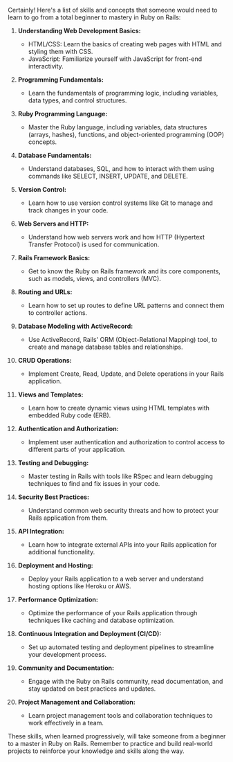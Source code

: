 Certainly! Here's a list of skills and concepts that someone would need to learn to go from a total beginner to mastery in Ruby on Rails:

1. **Understanding Web Development Basics:**
   - HTML/CSS: Learn the basics of creating web pages with HTML and styling them with CSS.
   - JavaScript: Familiarize yourself with JavaScript for front-end interactivity.

2. **Programming Fundamentals:**
   - Learn the fundamentals of programming logic, including variables, data types, and control structures.

3. **Ruby Programming Language:**
   - Master the Ruby language, including variables, data structures (arrays, hashes), functions, and object-oriented programming (OOP) concepts.

4. **Database Fundamentals:**
   - Understand databases, SQL, and how to interact with them using commands like SELECT, INSERT, UPDATE, and DELETE.

5. **Version Control:**
   - Learn how to use version control systems like Git to manage and track changes in your code.

6. **Web Servers and HTTP:**
   - Understand how web servers work and how HTTP (Hypertext Transfer Protocol) is used for communication.

7. **Rails Framework Basics:**
   - Get to know the Ruby on Rails framework and its core components, such as models, views, and controllers (MVC).

8. **Routing and URLs:**
   - Learn how to set up routes to define URL patterns and connect them to controller actions.

9. **Database Modeling with ActiveRecord:**
   - Use ActiveRecord, Rails' ORM (Object-Relational Mapping) tool, to create and manage database tables and relationships.

10. **CRUD Operations:**
    - Implement Create, Read, Update, and Delete operations in your Rails application.

11. **Views and Templates:**
    - Learn how to create dynamic views using HTML templates with embedded Ruby code (ERB).

12. **Authentication and Authorization:**
    - Implement user authentication and authorization to control access to different parts of your application.

13. **Testing and Debugging:**
    - Master testing in Rails with tools like RSpec and learn debugging techniques to find and fix issues in your code.

14. **Security Best Practices:**
    - Understand common web security threats and how to protect your Rails application from them.

15. **API Integration:**
    - Learn how to integrate external APIs into your Rails application for additional functionality.

16. **Deployment and Hosting:**
    - Deploy your Rails application to a web server and understand hosting options like Heroku or AWS.

17. **Performance Optimization:**
    - Optimize the performance of your Rails application through techniques like caching and database optimization.

18. **Continuous Integration and Deployment (CI/CD):**
    - Set up automated testing and deployment pipelines to streamline your development process.

19. **Community and Documentation:**
    - Engage with the Ruby on Rails community, read documentation, and stay updated on best practices and updates.

20. **Project Management and Collaboration:**
    - Learn project management tools and collaboration techniques to work effectively in a team.

These skills, when learned progressively, will take someone from a beginner to a master in Ruby on Rails. Remember to practice and build real-world projects to reinforce your knowledge and skills along the way.